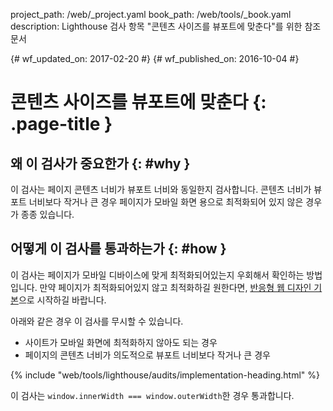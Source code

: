 project_path: /web/_project.yaml
book_path: /web/tools/_book.yaml
description: Lighthouse 검사 항목 "콘텐츠 사이즈를 뷰포트에 맞춘다"를 위한 참조 문서

{# wf_updated_on: 2017-02-20 #}
{# wf_published_on: 2016-10-04 #}

# 콘텐츠 사이즈를 뷰포트에 맞춘다  {: .page-title }

## 왜 이 검사가 중요한가 {: #why }

이 검사는 페이지 콘텐츠 너비가 뷰포트 너비와 동일한지 검사합니다.
콘텐츠 너비가 뷰포트 너비보다 작거나 큰 경우 페이지가 모바일 화면 용으로 최적화되어 있지 않은 경우가 종종 있습니다.

## 어떻게 이 검사를 통과하는가 {: #how }

이 검사는 페이지가 모바일 디바이스에 맞게 최적화되어있는지 우회해서 확인하는 방법입니다.
만약 페이지가 최적화되어있지 않고 최적화하길 원한다면, 
[반응형 웹 디자인 기본](/web/fundamentals/design-and-ui/responsive/)으로 시작하길 바랍니다.

아래와 같은 경우 이 검사를 무시할 수 있습니다.

* 사이트가 모바일 화면에 최적화하지 않아도 되는 경우
* 페이지의 콘텐츠 너비가 의도적으로 뷰포트 너비보다 작거나 큰 경우

{% include "web/tools/lighthouse/audits/implementation-heading.html" %}

이 검사는 `window.innerWidth === window.outerWidth`한 경우 통과합니다.
